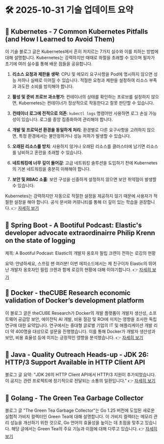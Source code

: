 # 🛠️ 2025-10-31 기술 업데이트 요약

## 🔹 Kubernetes - 7 Common Kubernetes Pitfalls (and How I Learned to Avoid Them)
이 기술 블로그 글은 Kubernetes에서 흔히 저지르는 7가지 실수와 이를 피하는 방법에 대해 설명합니다. Kubernetes는 강력하지만 때때로 좌절을 초래할 수 있으며 필자가 초기에 여러 실수를 통해 배운 점들을 공유합니다. 

1. **리소스 요청과 제한을 생략**: CPU 및 메모리 요구사항을 Pod에 명시하지 않으면 성능 저하나 실패로 이어질 수 있습니다. 적절한 요청과 제한을 설정하여 리소스 부족과 과도한 소비를 방지해야 합니다.

2. **활성 및 준비 프로브 과소평가**: 컨테이너의 상태를 확인하는 프로브를 설정하지 않으면, Kubernetes는 컨테이너가 정상적으로 작동한다고 잘못 판단할 수 있습니다.

3. **컨테이너 로그에 전적으로 의존**: `kubectl logs` 명령어만 사용하면 로그 손실 가능성이 있습니다. 로그를 중앙 집중화하여 관리해야 합니다.

4. **개발 및 프로덕션 환경을 동일하게 처리**: 환경별로 다른 요구사항을 고려하지 않으면, 특정 환경에서는 불안정하거나 성능 저하가 발생할 수 있습니다.

5. **오래된 리소스를 방치**: 사용하지 않거나 오래된 리소스를 클러스터에 남기면 리소스를 낭비하고 혼란을 초래할 수 있습니다.

6. **네트워킹에 너무 깊이 들어감**: 고급 네트워킹 솔루션을 도입하기 전에 Kubernetes의 기본 네트워킹을 충분히 이해해야 합니다.

7. **보안 및 RBAC 소홀**: 보안 구성을 신중하게 설정하지 않으면 보안 취약점이 발생할 수 있습니다.

Kubernetes는 강력하지만 자동으로 적절한 설정을 제공하지 않기 때문에 사용자가 적절한 설정을 해야 합니다. 공식 문서와 커뮤니티를 통해 더 깊이 있는 학습을 권장합니다.
👉 [자세히 보기](https://kubernetes.io/blog/2025/10/20/seven-kubernetes-pitfalls-and-how-to-avoid/)

## 🔹 Spring Boot - A Bootiful Podcast: Elastic's developer advocate extraordinairre Philip Krenn on the state of logging
제목: A Bootiful Podcast: Elastic의 개발자 옹호자 필립 크렌이 전하는 로깅의 현황

요약: 안녕하세요, 스프링 팬 여러분! 이번 에피소드에서는 제 친구이자 Elastic의 뛰어난 개발자 옹호자인 필립 크렌과 함께 로깅의 현황에 대해 이야기합니다.
👉 [자세히 보기](https://spring.io/blog/2025/10/30/a-bootiful-podcast-philip-krenn)

## 🔹 Docker - theCUBE Research economic validation of Docker’s development platform
이 블로그 글은 theCUBE Research가 Docker의 개발 플랫폼이 개발자 생산성, 소프트웨어 공급망 보안, 에이전틱 AI 개발, 비용 절감 및 ROI에 미치는 영향을 조사한 독립 연구에 대한 요약입니다. 연구에서는 중대형 글로벌 기업의 IT 및 애플리케이션 개발 리더 약 400명을 대상으로 설문을 진행했습니다. 이를 통해 Docker가 개발자 생산성과 보안, 비용 효율성 등에 미치는 긍정적인 영향을 분석했습니다.
👉 [자세히 보기](https://www.docker.com/blog/thecube-research-economic-validation-of-docker-development-platform/)

## 🔹 Java - Quality Outreach Heads-up - JDK 26: HTTP/3 Support Available in HTTP Client API
블로그 글 요약: "JDK 26의 HTTP Client API에서 HTTP/3 지원이 추가되었습니다. 이 공지는 관련 프로젝트에 정기적으로 전달되는 소통의 일환입니다."
👉 [자세히 보기](https://inside.java/2025/10/30/quality-heads-up/)

## 🔹 Golang - The Green Tea Garbage Collector
블로그 글 "The Green Tea Garbage Collector"는 Go 1.25 버전에 도입된 새로운 실험적 가비지 컬렉터인 Green Tea에 대해 설명합니다. 이 가비지 컬렉터는 메모리 관리 성능을 개선하기 위한 것으로, Go 언어의 효율성을 높이는 데 초점을 맞추고 있습니다. 해당 글에서는 Green Tea의 주요 기능과 이점에 대해 다루고 있습니다.
👉 [자세히 보기](https://go.dev/blog/greenteagc)

